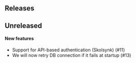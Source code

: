 ## Releases

## Unreleased
#### New features
  - Support for API-based authentication (Skolsynk) (#11)
  - We will now retry DB connection if it fails at startup (#13)
